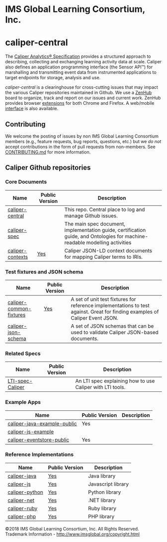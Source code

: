 # IMS Global Learning Consortium, Inc.

# caliper-central
The [Caliper Analytics® Specification](https://www.imsglobal.org/caliper/v1p1/caliper-spec-v1p1) 
provides a structured approach to describing, collecting and exchanging learning activity data at 
scale. Caliper also defines an application programming interface (the Sensor API™) for marshalling 
and transmitting event data from instrumented applications to target endpoints for storage, 
analysis and use.  

*caliper-central* is a clearinghouse for cross-cutting issues that may impact the various Caliper 
repositories maintained in Github.  We use a [ZenHub](https://www.zenhub.com/) board to organize, 
track and report on our issues and current work.  ZenHub provides browser 
[extensions](https://www.zenhub.com/extension) for both Chrome and Firefox. 
A web/mobile [interface](https://app.zenhub.com/) is also available.

## Contributing
We welcome the posting of issues by non IMS Global Learning Consortium members (e.g., feature 
requests, bug reports, questions, etc.) but we *do not* accept contributions in the form of pull 
requests from non-members. See [CONTRIBUTING.md](./CONTRIBUTING.md) for more 
information.

## Caliper Github repositories

### Core Documents

|Name|Public Version|Description|
|--- |--- |--- |
|[caliper-central](https://github.com/IMSGlobal/caliper-central)| |This repo. Central place to log and manage Github issues.|
|[caliper-spec](https://github.com/IMSGlobal/caliper-spec)| |The main spec document, implementation guide, certification guide, and Ontologies for machine-readable modelling activities|
|[caliper-contexts](https://github.com/IMSGlobal/caliper-contexts)|[Yes](https://github.com/IMSGlobal/caliper-contexts-public)|Caliper JSON-LD context documents for mapping Caliper terms to IRIs.|

### Test fixtures and JSON schema

|Name|Public Version|Description|
|--- |--- |--- |
|[caliper-common-fixtures](https://github.com/IMSGlobal/caliper-common-fixtures)|[Yes](https://github.com/IMSGlobal/caliper-common-fixtures-public)|A set of unit test fixtures for reference implementations to test against. Great for finding examples of Caliper Event JSON.|
|[caliper-json-schema](https://github.com/IMSGlobal/caliper-json-schema)| |A set of JSON schemas that can be used to validate Caliper JSON-based documents.|

### Related Specs

|Name|Public Version|Description|
|--- |--- |--- |
|[LTI-spec-Caliper](https://github.com/IMSGlobal/LTI-spec-Caliper)| |An LTI spec explaining how to use Caliper with LTI tools.|

### Example Apps

|Name|Public Version|Description|
|--- |--- |--- |
|[caliper-java-example-public](https://github.com/IMSGlobal/caliper-java-example-public)|Yes||
|[caliper-js-example](https://github.com/IMSGlobal/caliper-js-example)|||
|[caliper-eventstore-public](https://github.com/IMSGlobal/caliper-eventstore-public)|Yes||

### Reference Implementations

|Name|Public Version|Description|
|--- |--- |--- |
|[caliper-java](https://github.com/IMSGlobal/caliper-java)|[Yes](https://github.com/IMSGlobal/caliper-java-public)|Java library|
|[caliper-js](https://github.com/IMSGlobal/caliper-js)|[Yes](https://github.com/IMSGlobal/caliper-js-public)|Javascript library|
|[caliper-python](https://github.com/IMSGlobal/caliper-python)|[Yes](https://github.com/IMSGlobal/caliper-python-public)|Python library|
|[caliper-net](https://github.com/IMSGlobal/caliper-net)|[Yes](https://github.com/IMSGlobal/caliper-net-public)|.NET library|
|[caliper-ruby](https://github.com/IMSGlobal/caliper-ruby)|[Yes](https://github.com/IMSGlobal/caliper-ruby-public)|Ruby library|
|[caliper-php](https://github.com/IMSGlobal/caliper-php)|[Yes](https://github.com/IMSGlobal/caliper-php-public)|PHP library|


©2018 IMS Global Learning Consortium, Inc. All Rights Reserved.
Trademark Information - http://www.imsglobal.org/copyright.html
